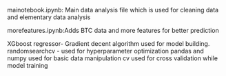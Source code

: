 mainotebook.ipynb: Main data analysis file which is used for cleaning data and elementary data analysis

morefeatures.ipynb:Adds BTC data and more features for better prediction


XGboost regressor- Gradient decent algorithm used for model building.
randomsearchcv - used for hyperparameter optimization 
pandas and numpy used for basic data manipulation
cv used for cross validation while model training
